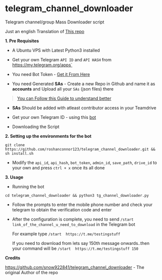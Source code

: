 # telegram_channel_downloader
Telegram channel/group Mass Downloader script

Just an english Translation of [This repo](https://github.com/snow922841/telegram_channel_downloader)

**1. Pre Requisites**

 - A Ubuntu VPS with Latest Python3 installed 
  
 - Get your own Telegram `API ID` and `API HASH` from https://my.telegram.org/apps`
 
 - You need Bot Token - [Get it From Here](https://t.me/botfather)
 
 - You need Generated **SAs** - Create a new Repo in Github and name it as **accounts** and Upload all your `SAs` (json files) there
>[You can Follow this Guide to understand better](https://telegra.ph/Uploading-Service-Accounts-to-Github-07-09)

 - **SAs** Should be added with atleast contributor access in your Teamdrive
 
 - Get your own Telegram ID - using this [bot](https://t.me/userinfobot)

 - Downloading the Script

**2. Setting up the environments for the bot**
 ```
 git clone https://github.com/roshanconnor123/telegram_channel_downloader.git && sh install.sh
 ```
- Modify the `api_id`, `api_hash`, `bot_token`, `admin_id`, `save_path`, `drive_id` to your own and press `ctrl + x` once its all done

**3. Usage**

 - Running the bot
 ```
 cd telegram_channel_downloader && python3 tg_channel_downloader.py
 ```
 - Follow the prompts to enter the mobile phone number and check your telegram to obtain the verification code and enter
 
 - After the configuration is complete, you need to send `/start link_of_the_channel_u_need_to_download` in the Telegram bot

   For example type `/start  https://t.me/testingstuff`
   
   If you need to download from lets say 150th message onwards..then your command will be `/start  https://t.me/testingstuff 150`
   
**Credits**

https://github.com/snow922841/telegram_channel_downloader - The original Author of the repo

